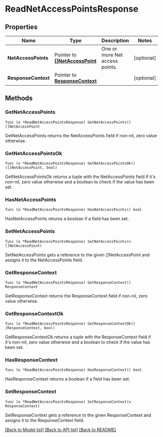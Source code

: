 # ReadNetAccessPointsResponse

## Properties

Name | Type | Description | Notes
------------ | ------------- | ------------- | -------------
**NetAccessPoints** | Pointer to [**[]NetAccessPoint**](NetAccessPoint.md) | One or more Net access points. | [optional] 
**ResponseContext** | Pointer to [**ResponseContext**](ResponseContext.md) |  | [optional] 

## Methods

### GetNetAccessPoints

`func (o *ReadNetAccessPointsResponse) GetNetAccessPoints() []NetAccessPoint`

GetNetAccessPoints returns the NetAccessPoints field if non-nil, zero value otherwise.

### GetNetAccessPointsOk

`func (o *ReadNetAccessPointsResponse) GetNetAccessPointsOk() ([]NetAccessPoint, bool)`

GetNetAccessPointsOk returns a tuple with the NetAccessPoints field if it's non-nil, zero value otherwise
and a boolean to check if the value has been set.

### HasNetAccessPoints

`func (o *ReadNetAccessPointsResponse) HasNetAccessPoints() bool`

HasNetAccessPoints returns a boolean if a field has been set.

### SetNetAccessPoints

`func (o *ReadNetAccessPointsResponse) SetNetAccessPoints(v []NetAccessPoint)`

SetNetAccessPoints gets a reference to the given []NetAccessPoint and assigns it to the NetAccessPoints field.

### GetResponseContext

`func (o *ReadNetAccessPointsResponse) GetResponseContext() ResponseContext`

GetResponseContext returns the ResponseContext field if non-nil, zero value otherwise.

### GetResponseContextOk

`func (o *ReadNetAccessPointsResponse) GetResponseContextOk() (ResponseContext, bool)`

GetResponseContextOk returns a tuple with the ResponseContext field if it's non-nil, zero value otherwise
and a boolean to check if the value has been set.

### HasResponseContext

`func (o *ReadNetAccessPointsResponse) HasResponseContext() bool`

HasResponseContext returns a boolean if a field has been set.

### SetResponseContext

`func (o *ReadNetAccessPointsResponse) SetResponseContext(v ResponseContext)`

SetResponseContext gets a reference to the given ResponseContext and assigns it to the ResponseContext field.


[[Back to Model list]](../README.md#documentation-for-models) [[Back to API list]](../README.md#documentation-for-api-endpoints) [[Back to README]](../README.md)


